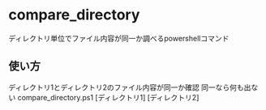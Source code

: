 # compare_directory
ディレクトリ単位でファイル内容が同一か調べるpowershellコマンド

## 使い方
ディレクトリ1とディレクトリ2のファイル内容が同一か確認
同一なら何も出ない
compare_directory.ps1 [ディレクトリ1] [ディレクトリ2]


